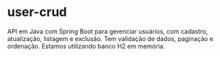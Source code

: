 # user-crud
API em Java com Spring Boot para gerenciar usuários, com cadastro, atualização, listagem e exclusão. Tem validação de dados, paginação e ordenação. Estamos utilizando banco H2 em memória.
